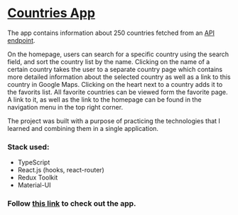 # [Countries App](countriesapp-rose.vercel.app/)

The app contains information about 250 countries fetched from an [API endpoint](https://restcountries.com/).

On the homepage, users can search for a specific country using the search field, and sort the country list by the name.
Clicking on the name of a certain country takes the user to a separate country page which contains more detailed information about the selected country as well as a link to this country in Google Maps.
Clicking on the heart next to a country adds it to the favorits list. All favorite countries can be viewed form the favorite page. A link to it, as well as the link to the homepage can be found in the navigation menu in the top right corner.

The project was built with a purpose of practicing the technologies that I learned and combining them in a single application.

### Stack used:

- TypeScript
- React.js (hooks, react-router)
- Redux Toolkit
- Material-UI

### Follow [this link](countriesapp-rose.vercel.app/) to check out the app.
